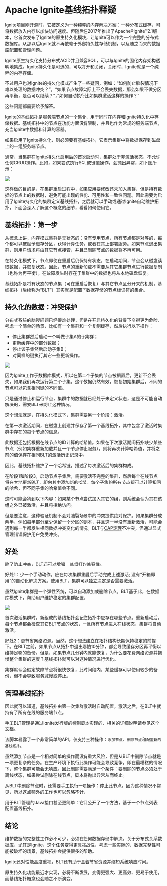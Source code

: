 # Apache Ignite基线拓扑释疑
Ignite项目刚开源时，它被定义为一种纯粹的内存解决方案：一种分布式缓存，可将数据放入内存以加快访问速度。但随后在2017年推出了Apache®Ignite™2.1版本，它首次发布了Ignite的原生持久化模块，让Ignite可以作为一个完整的分布式数据库。从那以后Ignite就不再依赖于外部持久性存储机制，以及随之而来的数据库配置和管理问题。

Ignite原生持久化支持分布式ACID并且兼容SQL，可以与Ignite的固化内存架构透明地集成。Ignite持久化是可选的，可以打开和关闭，关闭时，Ignite就是一个纯粹的内存存储。

不过用户也对Ignite的持久化模式产生了一些疑问，例如：“如何防止脑裂情况下难以处理的数据冲突？”，“如果节点故障实际上不会丢失数据，那么如果不做分区再平衡，是否可以继续？“，”如何自动执行比如集群激活这样的操作？“

这些问题都需要给予解答。

Ignite的基线拓扑是服务端节点的一个集合，用于同时在内存和Ignite持久化中存储数据。基线拓扑中的节点在功能方面没有限制，并且也作为常规的服务端节点，充当Ignite中数据和计算的容器。

如果启用了Ignite持久化，则必须要有基线拓扑，它表示集群中将数据保存到磁盘上的一组服务端节点。

通常，当集群在Ignite持久化启用后的首次启动时，集群处于非激活状态，不允许任何CRUD操作。比如，如果尝试执行SQL或键值操作，会抛出异常，如下图所示：

![](https://oscimg.oschina.net/oscnet/261768e2e940f3dfc967c092a6675f187dc.jpg)

这样做的目的是，在集群重启过程中，如果应用要修改还未加入集群、但是持有数据的节点上的数据时，避免可能出现的性能、可用性和一致性问题。因此需要为启用了Ignite持久化的集群定义基线拓扑，之后就可以手动或通过Ignite自动维护拓扑，下面会深入了解这个概念的细节，看看如何使用它。

## 基线拓扑：第一步

从概念上讲，内存模式集群是无状态的：没有专用节点，所有节点都是对等的，每个都可以被赋予缓存分区，获得计算任务，或者在其上部署服务。如果节点退出集群，则用户请求将由其它节点接管，并且已删除节点的数据将不再可用。

在持久化模式下，节点即使在重启后仍保持有状态，在启动期间，节点会从磁盘读取数据，并恢复状态。因此，节点的重新加载不需要从其它集群节点进行数据复制（也称为再平衡），在故障发生时存在于集群中的数据也将从本地磁盘恢复。

基线拓扑是将有状态的节点集（可在重启后恢复）与其它节点区分开来的机制，基线拓扑（后续称为“BLT”）其实就是配置了数据存储的节点标识符的集合。

## 持久化的数据：冲突保护
分布式系统的脑裂问题已经很难处理，但是在开启持久化的背景下变得更为危险，考虑一个简单的场景，比如有一个集群和一个复制缓存，然后执行以下操作：

 - 停止集群然后启动一个叫做子集A的子集群；
 - 更新缓存中的部分数据；
 - 停止该子集然后启动子集B；
 - 对同样的键执行其它一些更新操作。

![](https://oscimg.oschina.net/oscnet/6e095ab9f5e151f8735b16bff4ae1fcc91f.jpg)

因为Ignite工作于数据库模式，所以在第二个子集的节点被搁置后，更新不会丢失，如果我们再次运行第二个子集，这个数据仍然有效，恢复初始集群后，不同的节点可以包含相同键的不同值。

只是通过停止和运行节点，集群中的数据就已经处于未定义状态，这是不可能自动解决的，需要BLT来防止这种情况。

这个想法就是，在持久化模式下，集群需要另一个阶段：激活。

在第一次激活期间，在磁盘上创建并保存了第一个基线拓扑，其中包含了激活时集群中存在的每个节点的信息。

此数据还包括根据在线节点的ID计算的哈希值。如果在下次激活期间拓扑缺少某些节点（例如集群重新加载并且一个节点停止服务），则将再次计算哈希值，并将之前的值保存在相同BLT的激活历史记录中。

因此，基线拓扑维护了一个哈希链，描述了每次激活后的集群构成。

在阶段1和阶段3，启动节点子集后，需要激活不完整的集群，然后每个在线节点将在本地更新BLT，即向其中添加新的哈希。每个子集的所有节点都可以计算相同的哈希，但不同子集的哈希值会不同。

这时可能会猜到以下内容：如果某个节点尝试加入其它的组，则系统会认为其在该组之外已被激活，并且将拒绝访问。

但是要注意，这种验证机制不会对脑裂场景中的冲突提供绝对保护。如果集群分成两半，例如每半部分至少保留一个分区的副本，并且这一半没有重新激活，可能会遇到每一半都发生相同数据冲突变化的情况。BLT与[CAP定理](https://en.wikipedia.org/wiki/CAP_theorem)不冲突，但通过显式管理错误保护用户免受冲突。

## 好处
除了防止冲突，BLT还可以增强一些很好的兼容性。

好处1：少一个手动动作。应在每次集群重启后手动完成上述激活; 没有“开箱即用”的自动化解决方案。使用BLT，集群可以独立决定是否需要激活。

虽然Ignite集群是一个弹性系统，可以自动添加或删除节点。BLT基于此，在数据库模式下，帮助用户维护稳定的集群配置。

![](https://oscimg.oschina.net/oscnet/e041331b47722ba7c972fd4c036cb56395c.jpg)

首次激活集群时，新组成的基线拓扑会记住拓扑中应存在哪些节点。重新启动后，每个节点都会检查其它BLT节点的状态，一旦所有节点进入在线状态，集群将自动激活。

好处2：更节省网络资源。当然，这个想法建立在拓扑结构长期保持稳定的前提下。在BLT之前，如果节点从拓扑中退出哪怕10分钟，都会导致缓存分区再平衡以维持足够的备份。但是，如果节点几分钟内就能恢复，为什么要花费网络资源并拖慢整个集群的速度？基线拓扑就可以对这种情况进行优化。

集群默认会假定故障节点将很快恢复，此时间段内，某些缓存可以使用较少的备份，但不会导致服务减慢或停止。
## 管理基线拓扑
因此就可以知道，基线拓扑由第一次集群激活时自动配置，激活之后，在BLT中就持有了所有在线的服务端节点。

手工BLT管理是通过Ignite发行版的控制脚本实现的，相关的详细说明请参见这个[文档](https://liyuj.gitee.io/doc/java/Persistence.html#_5-基线拓扑)。

该脚本暴露了一个非常简单的API，仅支持三种操作：`添加节点`、`删除节点`和`配置新的基线拓扑`。

虽然添加节点是一个相对简单的操作而没有重大风险，但是从BLT中删除节点就是一项更复杂的任务。在生产环境下执行此操作可能会导致竞争，即在最糟糕的情况下，整个集群可能会无响应。因此删除需要满足一个条件：要删除的节点必须处于离线状态，如果尝试删除在线节点，脚本将抛出异常从而终止。

从BLT中删除节点时，还需要手工执行一项操作：停止此节点。因为这种情况不常见，所以这点额外的工作也可以忽略不计。

用于BLT管理的Java接口甚至更简单：它只公开了一个方法，基于一个节点列表配置基线拓扑。
## 结论
维护数据的完整性工作必不可少，必须在任何数据存储中解决。关于分布式关系数据库，尤其是Ignite，这个任务变得更具挑战性，考虑一些实际的、数据完整性可能被破坏的场景，基线拓扑会提供很多的帮助。

Ignite还对性能高度重视，BLT还有助于显着节省资源并缩短系统响应时间。

原生持久化功能最近才实现，必将不断发展，变得更强大、更高效、更易于使用，而基线拓扑概念也会随之不断演变。